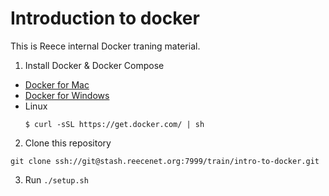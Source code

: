 # Introduction to docker

This is Reece internal Docker traning material.

1. Install Docker & Docker Compose

  - [Docker for Mac](https://docs.docker.com/docker-for-mac/)
  - [Docker for Windows](https://docs.docker.com/docker-for-windows/)
  - Linux
    ```
    $ curl -sSL https://get.docker.com/ | sh
    ```

2. Clone this repository

  ```
  git clone ssh://git@stash.reecenet.org:7999/train/intro-to-docker.git
  ```

3. Run `./setup.sh`
